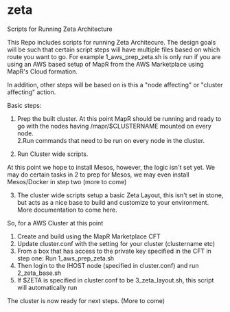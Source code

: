 # zeta
Scripts for Running Zeta Architecture

This Repo includes scripts for running Zeta Architecure. The design goals will be such that certain script steps will have multiple files based on which route you want to go. For example 1_aws_prep_zeta.sh is only run if you are using an AWS based setup of MapR from the AWS Marketplace using MapR's Cloud formation. 

In addition, other steps will be based on is this a "node affecting" or "cluster affecting" action.  

Basic steps:

1. Prep the built cluster. At this point MapR should be running and ready to go with the nodes having /mapr/$CLUSTERNAME mounted on every node.  
2.Run commands that need to be run on every node in the cluster. 

3. Run Cluster wide scripts. 

At this point we hope to install Mesos, however, the logic isn't set yet. We may do certain tasks in 2 to prep for Mesos, we may even install Mesos/Docker in step two (more to come)

3. The cluster wide scripts setup a basic Zeta Layout, this isn't set in stone, but acts as a nice base to build and customize to your environment.  More documentation to come here. 


So, for a AWS Cluster at this point

1. Create and build using the MapR Marketplace CFT
2. Update cluster.conf with the setting for your cluster (clustername etc)
2. From a box that has access to the private key specified in the CFT in step one: Run 1_aws_prep_zeta.sh
3. Then login to the IHOST node (specified in cluster.conf) and run 2_zeta_base.sh
4. If $ZETA is specified in cluster.conf to be 3_zeta_layout.sh, this script will automatically run 

The cluster is now ready for next steps.  (More to come)
